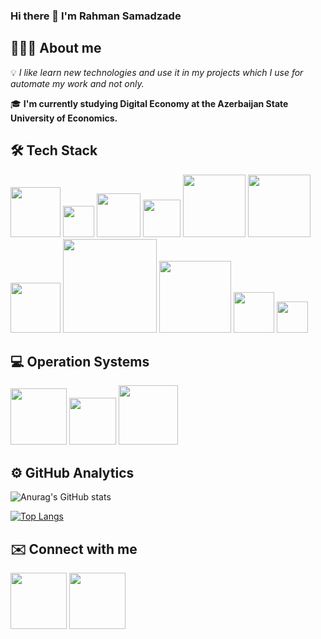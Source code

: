 ### Hi there 👋 I'm Rahman Samadzade

## 👨🏻‍💻 About me

💡 _I like learn new technologies and use it in my projects which I use for automate my work and not only._

🎓 **I'm currently studying Digital Economy at the Azerbaijan State University of Economics.**

## 🛠 Tech Stack
<img src="https://img.shields.io/badge/Python-3776AB?style=for-the-badge&logo=python&logoColor=white" width="80"/> <img src="https://img.shields.io/badge/Go-00ADD8?style=for-the-badge&logo=go&logoColor=white" width="50"/> <img src="https://img.shields.io/badge/HTML5-E34F26?style=for-the-badge&logo=html5&logoColor=white" width="70"/>  <img src="https://img.shields.io/badge/CSS3-1572B6?style=for-the-badge&logo=css3&logoColor=white" width="60"/> <img src="https://img.shields.io/badge/PowerShell-5391FE?style=for-the-badge&logo=PowerShell&logoColor=white" width="100"/> <img src="https://img.shields.io/badge/Markdown-000000?style=for-the-badge&logo=markdown&logoColor=white" width="100"/> <img src="https://img.shields.io/badge/Heroku-430098?style=for-the-badge&logo=heroku&logoColor=white" width="80"/> <img src="https://img.shields.io/badge/Visual_Studio_Code-0078D4?style=for-the-badge&logo=visual%20studio%20code&logoColor=white" width="150"/> <img src="https://img.shields.io/badge/sublime_text-%23575757.svg?&style=for-the-badge&logo=sublime-text&logoColor=important" width="115"/> <img src="https://img.shields.io/badge/Node.js-43853D?style=for-the-badge&logo=node-dot-js&logoColor=white" width="65"/> <img src="https://img.shields.io/badge/Git-F05032?style=for-the-badge&logo=git&logoColor=white" width="50"/>
   
## 💻 Operation Systems
<img src="https://img.shields.io/badge/Windows-0078D6?style=for-the-badge&logo=windows&logoColor=white" width="90"/> <img src="https://img.shields.io/badge/Ubuntu-E95420?style=for-the-badge&logo=ubuntu&logoColor=white" width="75"/> <img src="https://img.shields.io/badge/Kali_Linux-557C94?style=for-the-badge&logo=kali-linux&logoColor=white" width="95"/>
  


## ⚙️ GitHub Analytics
![Anurag's GitHub stats](https://github-readme-stats.vercel.app/api?username=capwan&&show_icons=true&theme=tokyonight)

[![Top Langs](https://github-readme-stats.vercel.app/api/top-langs/?username=capwan&layout=compact&langs_count=8&theme=tokyonight)](https://github.com/capwan/github-readme-stats)



## ✉️ Connect with me

[<img src="https://img.shields.io/badge/LinkedIn-0077B5?style=for-the-badge&logo=linkedin&logoColor=white" width="90"/>](https://www.linkedin.com/in/rsamedzade)
[<img src="https://img.shields.io/badge/Telegram-2CA5E0?style=for-the-badge&logo=telegram&logoColor=white" width="90"/>](https://t.me/capwan)


<!--
**capwan/capwan** is a ✨ _special_ ✨ repository because its `README.md` (this file) appears on your GitHub profile.

Here are some ideas to get you started:

- 🔭 I’m currently working on ...
- 🌱 I’m currently learning ...
- 👯 I’m looking to collaborate on ...
- 🤔 I’m looking for help with ...
- 💬 Ask me about ...
- 📫 How to reach me: ...
- 😄 Pronouns: ...
- ⚡ Fun fact: ...











-->
